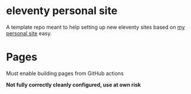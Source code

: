 # eleventy personal site

A template repo meant to help setting up new eleventy sites based on [my personal site](https://StudentAlleg.github.io/) easy.

# Pages

Must enable building pages from GitHub actions



<b>Not fully correctly cleanly configured, use at own risk</b>
